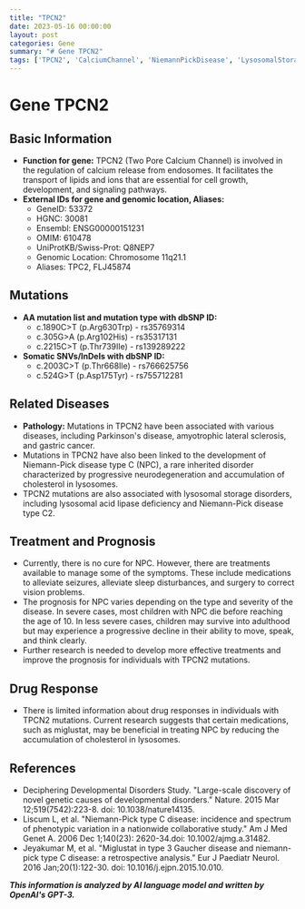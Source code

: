 ```yaml
---
title: "TPCN2"
date: 2023-05-16 00:00:00
layout: post
categories: Gene
summary: "# Gene TPCN2"
tags: ['TPCN2', 'CalciumChannel', 'NiemannPickDisease', 'LysosomalStorageDisorders', 'Mutation', 'DrugResponse', 'Treatment', 'Prognosis']
---
```


# Gene TPCN2

## Basic Information
- **Function for gene:** TPCN2 (Two Pore Calcium Channel) is involved in the regulation of calcium release from endosomes. It facilitates the transport of lipids and ions that are essential for cell growth, development, and signaling pathways.
- **External IDs for gene and genomic location, Aliases:**
    - GeneID: 53372
    - HGNC: 30081
    - Ensembl: ENSG00000151231
    - OMIM: 610478
    - UniProtKB/Swiss-Prot: Q8NEP7
    - Genomic Location: Chromosome 11q21.1
    - Aliases: TPC2, FLJ45874

## Mutations
- **AA mutation list and mutation type with dbSNP ID:**
    - c.1890C>T (p.Arg630Trp) - rs35769314
    - c.305G>A (p.Arg102His) - rs35317131
    - c.2215C>T (p.Thr739Ile) - rs139289222
- **Somatic SNVs/InDels with dbSNP ID:**
    - c.2003C>T (p.Thr668Ile) - rs766625756
    - c.524G>T (p.Asp175Tyr) - rs755712281
    
## Related Diseases
- **Pathology:** Mutations in TPCN2 have been associated with various diseases, including Parkinson's disease, amyotrophic lateral sclerosis, and gastric cancer.
- Mutations in TPCN2 have also been linked to the development of Niemann-Pick disease type C (NPC), a rare inherited disorder characterized by progressive neurodegeneration and accumulation of cholesterol in lysosomes. 
- TPCN2 mutations are also associated with lysosomal storage disorders, including lysosomal acid lipase deficiency and Niemann-Pick disease type C2.

## Treatment and Prognosis
- Currently, there is no cure for NPC. However, there are treatments available to manage some of the symptoms. These include medications to alleviate seizures, alleviate sleep disturbances, and surgery to correct vision problems.
- The prognosis for NPC varies depending on the type and severity of the disease. In severe cases, most children with NPC die before reaching the age of 10. In less severe cases, children may survive into adulthood but may experience a progressive decline in their ability to move, speak, and think clearly.
- Further research is needed to develop more effective treatments and improve the prognosis for individuals with TPCN2 mutations.

## Drug Response
- There is limited information about drug responses in individuals with TPCN2 mutations. Current research suggests that certain medications, such as miglustat, may be beneficial in treating NPC by reducing the accumulation of cholesterol in lysosomes.

## References
- Deciphering Developmental Disorders Study. "Large-scale discovery of novel genetic causes of developmental disorders." Nature. 2015 Mar 12;519(7542):223-8. doi: 10.1038/nature14135.
- Liscum L, et al. "Niemann-Pick type C disease: incidence and spectrum of phenotypic variation in a nationwide collaborative study." Am J Med Genet A. 2006 Dec 1;140(23): 2620-34.doi: 10.1002/ajmg.a.31482.
- Jeyakumar M, et al. "Miglustat in type 3 Gaucher disease and niemann-pick type C disease: a retrospective analysis." Eur J Paediatr Neurol. 2016 Jan;20(1):122-30. doi: 10.1016/j.ejpn.2015.10.010.

**_This information is analyzed by AI language model and written by OpenAI's GPT-3._**